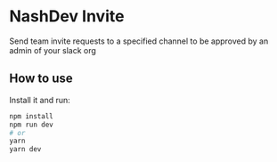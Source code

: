 # NashDev Invite

Send team invite requests to a specified channel to be approved by an admin of your slack org

## How to use

Install it and run:

```bash
npm install
npm run dev
# or
yarn
yarn dev
```
